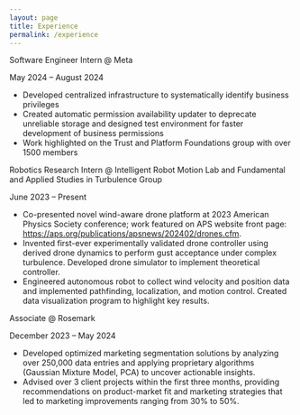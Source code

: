 ```yaml
---
layout: page
title: Experience
permalink: /experience
---
```


Software Engineer Intern @ Meta

May 2024 – August 2024

- Developed centralized infrastructure to systematically identify business privileges
- Created automatic permission availability updater to deprecate unreliable storage and designed test environment
for faster development of business permissions
- Work highlighted on the Trust and Platform Foundations group with over 1500 members

Robotics Research Intern @ Intelligent Robot Motion Lab and Fundamental and Applied Studies in Turbulence Group

June 2023 – Present

- Co-presented novel wind-aware drone platform at 2023 American Physics Society conference; work featured on APS website front page: https://aps.org/publications/apsnews/202402/drones.cfm.
- Invented first-ever experimentally validated drone controller using derived drone dynamics to perform gust acceptance under complex turbulence. Developed drone simulator to implement theoretical controller.
- Engineered autonomous robot to collect wind velocity and position data and implemented pathfinding, localization, and motion control. Created data visualization program to highlight key results.

Associate @ Rosemark 

December 2023 – May 2024 

- Developed optimized marketing segmentation solutions by analyzing over 250,000 data entries and applying proprietary algorithms (Gaussian Mixture Model, PCA) to uncover actionable insights.
- Advised over 3 client projects within the first three months, providing recommendations on product-market fit and marketing strategies that led to marketing improvements ranging from 30% to 50%.